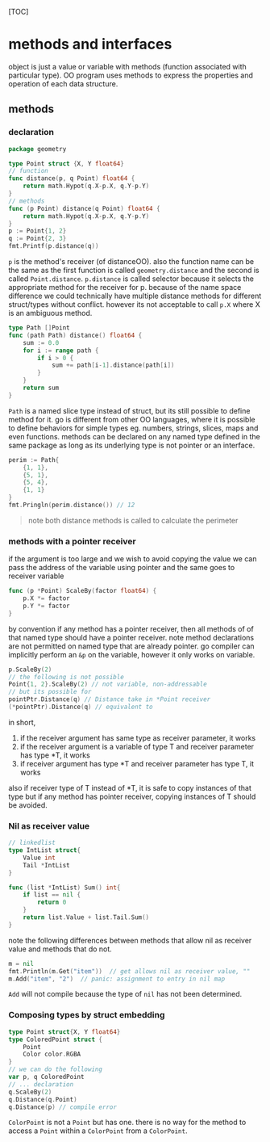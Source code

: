 [TOC]

# methods and interfaces

object is just a value or variable with methods (function associated with particular type). OO program uses methods to express the properties and operation of each data structure.

## methods

### declaration

```go
package geometry

type Point struct {X, Y float64}
// function
func distance(p, q Point) float64 {
    return math.Hypot(q.X-p.X, q.Y-p.Y)
}
// methods
func (p Point) distance(q Point) float64 {
    return math.Hypot(q.X-p.X, q.Y-p.Y)
}
p := Point{1, 2}
q := Point{2, 3}
fmt.Printf(p.distance(q))
```

`p` is the method's receiver (of distanceOO). also the function name can be the same as the first function is called `geometry.distance` and the second is called `Point.distance`. `p.distance` is called selector because it selects the appropriate method for the receiver for p. because of the name space difference we could technically have multiple distance methods for different struct/types without conflict. however its not acceptable to call `p.X` where X is an ambiguous method.

```go
type Path []Point
func (path Path) distance() float64 {
    sum := 0.0
    for i := range path {
        if i > 0 {
            sum += path[i-1].distance(path[i])
		}
    }
    return sum
}
```

`Path` is a named slice type instead of struct, but its still possible to define method for it. go is different from other OO languages, where it is possible to define behaviors for simple types eg. numbers, strings, slices, maps and even functions. methods can be declared on any named type defined in the same package as long as its underlying type is not pointer or an interface.

```go
perim := Path{
    {1, 1},
    {5, 1},
    {5, 4},
    {1, 1}
}
fmt.Pringln(perim.distance()) // 12
```

> note both distance methods is called to calculate the perimeter

### methods with a pointer receiver

if the argument is too large and we wish to avoid copying the value we can pass the address of the variable using pointer and the same goes to receiver variable

```go
func (p *Point) ScaleBy(factor float64) {
    p.X *= factor
    p.Y *= factor
}
```

by convention if any method has a pointer receiver, then all methods of of that named type should have a pointer receiver. note method declarations are not permitted on named type that are already pointer. go compiler can implicitly perform an `&p` on the variable, however it only works on variable.

```go
p.ScaleBy(2)
// the following is not possible
Point{1, 2}.ScaleBy(2) // not variable, non-addressable
// but its possible for
pointPtr.Distance(q) // Distance take in *Point receiver
(*pointPtr).Distance(q) // equivalent to
```

in short,

1. if the receiver argument has same type as receiver parameter, it works
2. if the receiver argument is a variable of type T and receiver parameter has type *T, it works
3. if receiver argument has type *T and receiver parameter has type T, it works

also if receiver type of T instead of *T, it is safe to copy instances of that type but if any method has pointer receiver, copying instances of T should be avoided.

### Nil as receiver value

```go
// linkedlist
type IntList struct{
    Value int
    Tail *IntList
}

func (list *IntList) Sum() int{
    if list == nil {
		return 0
    }
    return list.Value + list.Tail.Sum()
}
```

note the following differences between methods that allow nil as receiver value and methods that do not.

```go
m = nil
fmt.Println(m.Get("item"))  // get allows nil as receiver value, ""
m.Add("item", "2")  // panic: assignment to entry in nil map
```

`Add` will not compile because the type of `nil` has not been determined.

### Composing types by struct embedding

```go
type Point struct{X, Y float64}
type ColoredPoint struct {
    Point
    Color color.RGBA
}
// we can do the following
var p, q ColoredPoint
// ... declaration
q.ScaleBy(2)
q.Distance(q.Point)
q.Distance(p) // compile error
```

`ColorPoint` is not a `Point` but has one. there is no way for the method to access a `Point` within a `ColorPoint` from a `ColorPoint`.
